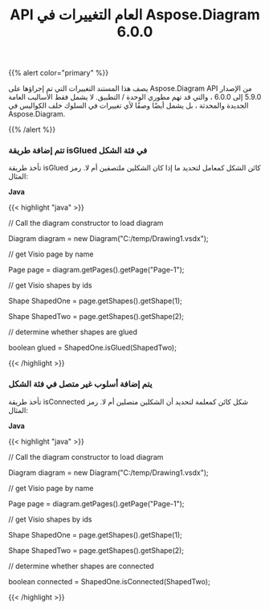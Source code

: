 ﻿---
title: API العام التغييرات في Aspose.Diagram 6.0.0
type: docs
weight: 50
url: /ar/java/public-api-changes-in-aspose-diagram-6-0-0/
---
{{% alert color="primary" %}} 

يصف هذا المستند التغييرات التي تم إجراؤها على Aspose.Diagram API من الإصدار 5.9.0 إلى 6.0.0 ، والتي قد تهم مطوري الوحدة / التطبيق. لا يشمل فقط الأساليب العامة الجديدة والمحدثة ، بل يشمل أيضًا وصفًا لأي تغييرات في السلوك خلف الكواليس في Aspose.Diagram.

{{% /alert %}} 
### **تتم إضافة طريقة isGlued في فئة الشكل**
تأخذ طريقة isGlued كائن الشكل كمعامل لتحديد ما إذا كان الشكلين ملتصقين أم لا.
رمز المثال:

**Java**

{{< highlight "java" >}}

 // Call the diagram constructor to load diagram

Diagram diagram = new Diagram("C:/temp/Drawing1.vsdx");

// get Visio page by name

Page page = diagram.getPages().getPage("Page-1");

// get Visio shapes by ids

Shape ShapedOne = page.getShapes().getShape(1);

Shape ShapedTwo = page.getShapes().getShape(2);

// determine whether shapes are glued

boolean glued = ShapedOne.isGlued(ShapedTwo);

{{< /highlight >}}
### **يتم إضافة أسلوب غير متصل في فئة الشكل**
تأخذ طريقة isConnected شكل كائن كمعلمة لتحديد أن الشكلين متصلين أم لا.
رمز المثال:

**Java**

{{< highlight "java" >}}

 // Call the diagram constructor to load diagram

Diagram diagram = new Diagram("C:/temp/Drawing1.vsdx");

// get Visio page by name

Page page = diagram.getPages().getPage("Page-1");

// get Visio shapes by ids

Shape ShapedOne = page.getShapes().getShape(1);

Shape ShapedTwo = page.getShapes().getShape(2);

// determine whether shapes are connected

boolean connected = ShapedOne.isConnected(ShapedTwo);

{{< /highlight >}}

